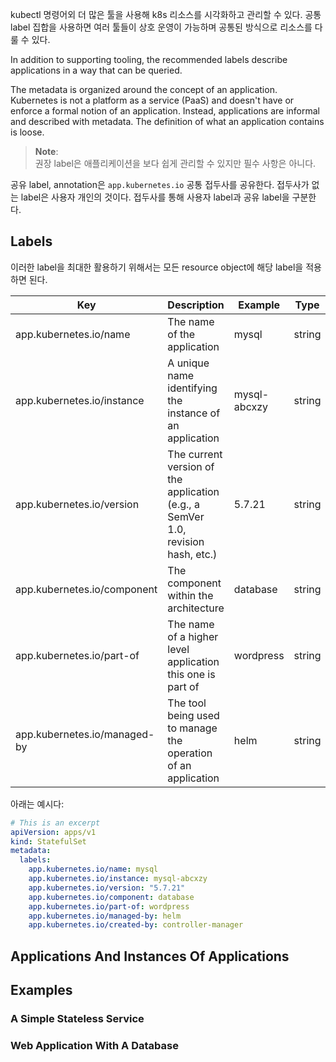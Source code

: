 kubectl 명령어외 더 많은 툴을 사용해 k8s 리소스를 시각화하고 관리할 수 있다. 공통 label 집합을 사용하면 여러 툴들이 상호 운영이 가능하며 공통된 방식으로 리소스를 다룰 수 있다.

In addition to supporting tooling, the recommended labels describe applications in a way that can be queried.

The metadata is organized around the concept of an application. Kubernetes is not a platform as a service (PaaS) and doesn't have or enforce a formal notion of an application. Instead, applications are informal and described with metadata. The definition of what an application contains is loose.

> **Note**:  
> 권장 label은 애플리케이션을 보다 쉽게 관리할 수 있지만 필수 사항은 아니다.

공유 label, annotation은 `app.kubernetes.io` 공통 접두사를 공유한다. 접두사가 없는 label은 사용자 개인의 것이다. 접두사를 통해 사용자 label과 공유 label을 구분한다.

## Labels
이러한 label을 최대한 활용하기 위해서는 모든 resource object에 해당 label을 적용하면 된다.

| Key                          | Description                                                                      | Example      | Type   |
|------------------------------|----------------------------------------------------------------------------------|--------------|--------|
| app.kubernetes.io/name       | The name of the application                                                      | mysql        | string |
| app.kubernetes.io/instance   | A unique name identifying the instance of an application                         | mysql-abcxzy | string |
| app.kubernetes.io/version    | The current version of the application (e.g., a SemVer 1.0, revision hash, etc.) | 5.7.21       | string |
| app.kubernetes.io/component  | The component within the architecture                                            | database     | string |
| app.kubernetes.io/part-of    | The name of a higher level application this one is part of                       | wordpress    | string |
| app.kubernetes.io/managed-by | The tool being used to manage the operation of an application                    | helm         | string |

아래는 예시다:
``` yaml
# This is an excerpt
apiVersion: apps/v1
kind: StatefulSet
metadata:
  labels:
    app.kubernetes.io/name: mysql
    app.kubernetes.io/instance: mysql-abcxzy
    app.kubernetes.io/version: "5.7.21"
    app.kubernetes.io/component: database
    app.kubernetes.io/part-of: wordpress
    app.kubernetes.io/managed-by: helm
    app.kubernetes.io/created-by: controller-manager
```

## Applications And Instances Of Applications

## Examples

### A Simple Stateless Service

### Web Application With A Database
